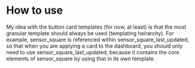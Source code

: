 # How to use

My idea with the button card templates (for now, at least) is that the most granular template should always be used (templating heirarchy). For example, sensor_square is referenced within sensor_square_last_updated, so that when you are applying a card to the dashboard, you should only need to use sensor_square_last_updated, because it contains the core elements of sensor_square by using that in its own template.